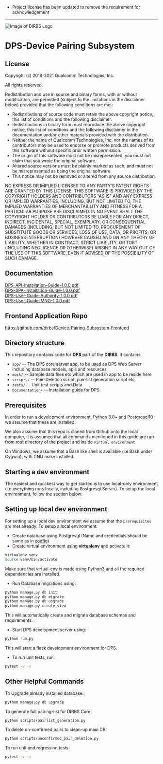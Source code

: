 * Project license has been updated to remove the requirement for acknowledgement
---

![Image of DIRBS Logo](https://avatars0.githubusercontent.com/u/42587891?s=100&v=4)

# DPS-Device Pairing Subsystem
## License
Copyright (c) 2018-2021 Qualcomm Technologies, Inc.

All rights reserved.

Redistribution and use in source and binary forms, with or without modification, are permitted (subject to the limitations in the disclaimer below) provided that the following conditions are met:

* Redistributions of source code must retain the above copyright notice, this list of conditions and the following disclaimer.
* Redistributions in binary form must reproduce the above copyright notice, this list of conditions and the following disclaimer in the documentation and/or other materials provided with the distribution.
* Neither the name of Qualcomm Technologies, Inc. nor the names of its contributors may be used to endorse or promote products derived from this software without specific prior written permission.
* The origin of this software must not be misrepresented; you must not claim that you wrote the original software.
* Altered source versions must be plainly marked as such, and must not be misrepresented as being the original software.
* This notice may not be removed or altered from any source distribution.

NO EXPRESS OR IMPLIED LICENSES TO ANY PARTY'S PATENT RIGHTS ARE GRANTED BY THIS LICENSE. THIS SOFTWARE IS PROVIDED BY THE COPYRIGHT HOLDERS AND CONTRIBUTORS "AS IS" AND ANY EXPRESS OR IMPLIED WARRANTIES, INCLUDING, BUT NOT LIMITED TO, THE IMPLIED WARRANTIES OF MERCHANTABILITY AND FITNESS FOR A PARTICULAR PURPOSE ARE DISCLAIMED. IN NO EVENT SHALL THE COPYRIGHT HOLDER OR CONTRIBUTORS BE LIABLE FOR ANY DIRECT, INDIRECT, INCIDENTAL, SPECIAL, EXEMPLARY, OR CONSEQUENTIAL DAMAGES (INCLUDING, BUT NOT LIMITED TO, PROCUREMENT OF SUBSTITUTE GOODS OR SERVICES; LOSS OF USE, DATA, OR PROFITS; OR BUSINESS INTERRUPTION) HOWEVER CAUSED AND ON ANY THEORY OF LIABILITY, WHETHER IN CONTRACT, STRICT LIABILITY, OR TORT (INCLUDING NEGLIGENCE OR OTHERWISE) ARISING IN ANY WAY OUT OF THE USE OF THIS SOFTWARE, EVEN IF ADVISED OF THE POSSIBILITY OF SUCH DAMAGE.


## Documentation
[DPS-API-Installation-Guide-1.0.0.pdf](https://github.com/dirbs/Documentation/blob/master/Device-Pairing-Subsystem/DPS-API-Installation-Guide-1.0.0.pdf)<br />
[DPS-SPA-Installation-Guide-1.0.0.pdf](https://github.com/dirbs/Documentation/blob/master/Device-Pairing-Subsystem/DPS-SPA-Installation-Guide-1.0.0.pdf) <br />
[DPS-User-Guide-Authority-1.0.0.pdf](https://github.com/dirbs/Documentation/blob/master/Device-Pairing-Subsystem/DPS-User-Guide-Authority-1.0.0.pdf)<br />
[DPS-User-Guide-MNO-1.0.0.pdf](https://github.com/dirbs/Documentation/blob/master/Device-Pairing-Subsystem/DPS-User-Guide-MNO-1.0.0.pdf)<br />

## Frontend Application Repo
https://github.com/dirbs/Device-Pairing-Subsystem-Frontend

## Directory structure
This repository contains code for **DPS** part of the **DIRBS**. It contains
* ``app/`` -- The DPS core server app, to be used as DPS Web Server including database models, apis and resources
* ``mock/`` -- Sample data files etc which are used in app to be reside here
* ``scripts/`` -- Pair-Deletion script, pair-list generation script etc
* ``tests/`` -- Unit test scripts and Data
* ``Documentation/`` -- Installation guide for DPS

## Prerequisites
In order to run a development environment, [Python 3.0+](https://www.python.org/download/releases/3.0/) and
[Postgresql10](https://www.postgresql.org/about/news/1786/) we assume that these are installed.

We also assume that this repo is cloned from Github onto the local computer, it is assumed that
all commands mentioned in this guide are run from root directory of the project and inside
```virtual environment```

On Windows, we assume that a Bash like shell is available (i.e Bash under Cygwin), with GNU make installed.

## Starting a dev environment
The easiest and quickest way to get started is to use local-only environment (i.e everything runs locally, including
Postgresql Server). To setup the local environment, follow the section below:

## Setting up local dev environment
For setting up a local dev environment we assume that the ```prerequisites``` are met already. To setup a local
environment:
* Create database using Postgresql (Name and credentials should be same as in [config](mock/test-config.ini))
* Create virtual environment using **virtualenv** and activate it:
```bash
virtualenv venv
source venv/bin/activate
```
Make sure that virtual-env is made using Python3 and all the required dependencies are installed.
* Run Database migrations using:
```bash
python manage.py db init
python manage.py db migrate
python manage.py db upgrade
python manage.py create_view
```
This will automatically create and migrate database schemas and requirements.

* Start DPS development server using:
```bash
python run.py
```
This will start a flask development environment for DPS.

* To run unit tests, run:
```bash
pytest -v -s
```

## Other Helpful Commands


To Upgrade already installed database:
```bash
python manage.py db upgrade
```


To generate full pairing-list for DIRBS Core:
```bash
python scripts/pairlist_generation.py
```

To delete un-confirmed pairs to clean-up main DB:
```bash
python scripts/unconfirmed_pair_deletion.py
```

To run unit and regression tests:
```bash
pytest -v -s
```

